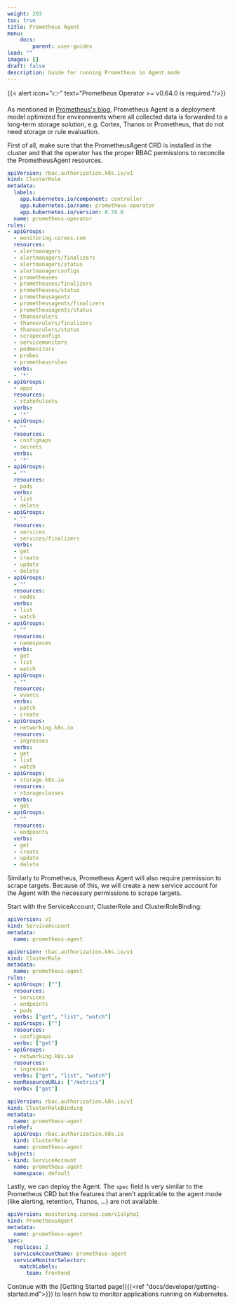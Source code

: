 ```yaml
---
weight: 203
toc: true
title: Prometheus Agent
menu:
    docs:
        parent: user-guides
lead: ""
images: []
draft: false
description: Guide for running Prometheus in Agent mode
---
```


{{< alert icon="👉" text="Prometheus Operator >= v0.64.0 is required."/>}}

As mentioned in [Prometheus's blog](https://prometheus.io/blog/2021/11/16/agent/), Prometheus Agent
is a deployment model optimized for environments where all collected data is forwarded to
a long-term storage solution, e.g. Cortex, Thanos or Prometheus, that do not need storage or rule evaluation.

First of all, make sure that the PrometheusAgent CRD is installed in the cluster and that the operator has the proper RBAC permissions to reconcile the PrometheusAgent resources.

```yaml mdox-exec="cat example/rbac/nholuongut/prometheus-operator-cluster-role.yaml"
apiVersion: rbac.authorization.k8s.io/v1
kind: ClusterRole
metadata:
  labels:
    app.kubernetes.io/component: controller
    app.kubernetes.io/name: prometheus-operator
    app.kubernetes.io/version: 0.78.0
  name: prometheus-operator
rules:
- apiGroups:
  - monitoring.coreos.com
  resources:
  - alertmanagers
  - alertmanagers/finalizers
  - alertmanagers/status
  - alertmanagerconfigs
  - prometheuses
  - prometheuses/finalizers
  - prometheuses/status
  - prometheusagents
  - prometheusagents/finalizers
  - prometheusagents/status
  - thanosrulers
  - thanosrulers/finalizers
  - thanosrulers/status
  - scrapeconfigs
  - servicemonitors
  - podmonitors
  - probes
  - prometheusrules
  verbs:
  - '*'
- apiGroups:
  - apps
  resources:
  - statefulsets
  verbs:
  - '*'
- apiGroups:
  - ""
  resources:
  - configmaps
  - secrets
  verbs:
  - '*'
- apiGroups:
  - ""
  resources:
  - pods
  verbs:
  - list
  - delete
- apiGroups:
  - ""
  resources:
  - services
  - services/finalizers
  verbs:
  - get
  - create
  - update
  - delete
- apiGroups:
  - ""
  resources:
  - nodes
  verbs:
  - list
  - watch
- apiGroups:
  - ""
  resources:
  - namespaces
  verbs:
  - get
  - list
  - watch
- apiGroups:
  - ""
  resources:
  - events
  verbs:
  - patch
  - create
- apiGroups:
  - networking.k8s.io
  resources:
  - ingresses
  verbs:
  - get
  - list
  - watch
- apiGroups:
  - storage.k8s.io
  resources:
  - storageclasses
  verbs:
  - get
- apiGroups:
  - ""
  resources:
  - endpoints
  verbs:
  - get
  - create
  - update
  - delete
```

Similarly to Prometheus, Prometheus Agent will also require permission to scrape targets. Because of this, we will create a new service account for the Agent with the necessary permissions to scrape targets.

Start with the ServiceAccount, ClusterRole and ClusterRoleBinding:

```yaml mdox-exec="cat example/rbac/prometheus-agent/prometheus-service-account.yaml"
apiVersion: v1
kind: ServiceAccount
metadata:
  name: prometheus-agent
```

```yaml mdox-exec="cat example/rbac/prometheus-agent/prometheus-cluster-role.yaml"
apiVersion: rbac.authorization.k8s.io/v1
kind: ClusterRole
metadata:
  name: prometheus-agent
rules:
- apiGroups: [""]
  resources:
  - services
  - endpoints
  - pods
  verbs: ["get", "list", "watch"]
- apiGroups: [""]
  resources:
  - configmaps
  verbs: ["get"]
- apiGroups:
  - networking.k8s.io
  resources:
  - ingresses
  verbs: ["get", "list", "watch"]
- nonResourceURLs: ["/metrics"]
  verbs: ["get"]
```

```yaml mdox-exec="cat example/rbac/prometheus-agent/prometheus-cluster-role-binding.yaml"
apiVersion: rbac.authorization.k8s.io/v1
kind: ClusterRoleBinding
metadata:
  name: prometheus-agent
roleRef:
  apiGroup: rbac.authorization.k8s.io
  kind: ClusterRole
  name: prometheus-agent
subjects:
- kind: ServiceAccount
  name: prometheus-agent
  namespace: default
```

Lastly, we can deploy the Agent. The `spec` field is very similar to the Prometheus CRD but the features that aren't applicable to the agent mode (like alerting, retention, Thanos, ...) are not available.

```yaml mdox-exec="cat example/rbac/prometheus-agent/prometheus.yaml"
apiVersion: monitoring.coreos.com/v1alpha1
kind: PrometheusAgent
metadata:
  name: prometheus-agent
spec:
  replicas: 2
  serviceAccountName: prometheus-agent
  serviceMonitorSelector:
    matchLabels:
      team: frontend
```

Continue with the [Getting Started page]({{<ref "docs/developer/getting-started.md">}}) to learn how to monitor applications running on Kubernetes.
